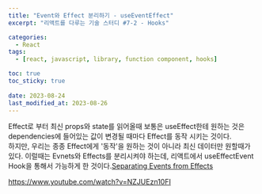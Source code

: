 ```yaml
---
title: "Event와 Effect 분리하기 - useEventEffect"
excerpt: "리액트를 다루는 기술 스터디 #7-2 - Hooks"

categories:
  - React
tags:
  - [react, javascript, library, function component, hooks]

toc: true
toc_sticky: true
 
date: 2023-08-24
last_modified_at: 2023-08-26
---
```


Effect로 부터 최신 props와 state를 읽어올때 보통은 useEffect한테 원하는 것은 dependencies에 들어있는 값이 변경될 때마다 Effect를 동작 시키는 것이다.     
하지만, 우리는 종종 Effect에게 '동작'을 원하는 것이 아니라 최신 데이터만 원할때가 있다. 이럴때는 Evnets와 Effects를 분리시켜야 하는데, 리액트에서 useEffectEvent Hook을 통해서 가능하게 한 것이다.[Separating Events from Effects](https://react.dev/learn/separating-events-from-effects)



  https://www.youtube.com/watch?v=NZJUEzn10FI
